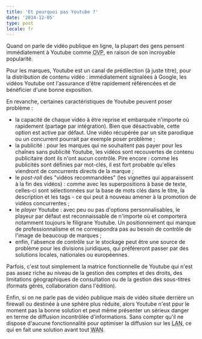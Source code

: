 ```yaml
---
title: 'Et pourquoi pas Youtube ?'
date: '2014-12-05'
type: post
locale: fr
---
```


Quand on parle de vidéo publique en ligne, la plupart des gens pensent immédiatement à Youtube comme <abbr lang="en" title="Online Video Platform">OVP</abbr>, en raison de son incroyable popularité.

<!-- more -->

Pour les marques, Youtube est un canal de prédilection (à juste titre), pour la distribution de contenu vidéo : immédiatement signalées à Google, les vidéos Youtube ont l'assurance d'être rapidement référencées et de bénéficier d'une bonne exposition.

En revanche, certaines caractéristiques de Youtube peuvent poser problème :

* la capacité de chaque vidéo à être reprise et embarquée n'importe où rapidement (partage par intégration). Bien que désactivable, cette option est active par défaut. Une vidéo récupérée par un site parodique ou un concurrent pourrait par exemple poser problème ;
* la publicité : pour les marques qui ne souhaitent pas payer pour les chaînes sans publicité Youtube, les vidéos sont recouvertes de contenu publicitaire dont ils n'ont aucun contrôle. Pire encore : comme les publicités sont définies par mot-clés, il est fort probable qu'elles viendront de concurrents directs de la marque ;
* le <i lang="en">post-roll</i> des "vidéos recommandées" (les vignettes qui apparaissent à la fin des vidéos) : comme avec les superpositions à base de texte, celles-ci sont sélectionnées sur la base de mots clés dans le titre, la description et les tags - ce qui peut à nouveau amener à la promotion de vidéos concurrentes ;
* le <i lang="en">player</i> Youtube : avec peu ou pas d'options personnalisables, le playeur par défaut est reconnaissable de n'importe où et comportera notamment toujours le filigrane Youtube. Un positionnement qui manque de professionnalisme et ne correspondra pas au besoin de contrôle de l'image de beaucoup de marques ;
* enfin, l'absence de contrôle sur le stockage peut être une source de problème pour les divisions juridiques, qui préféreront passer par des solutions locales, nationales ou européennes.

Parfois, c'est tout simplement la matrice fonctionnelle de Youtube qui n'est pas assez riche au niveau de la gestion des comptes et des droits, des limitations géographiques de consultation ou de la gestion des sous-titres (formats gérés, collaboration dans l'édition).

Enfin, si on ne parle pas de vidéo publique mais de vidéo située derrière un firewall ou destinée à une sphère plus réduite, alors Youtube n'est ppur le moment pas la bonne solution et peut même présenter un sérieux danger en terme de diffusion incontrôlée d'informations. Sans compter qu'il ne dispose d'aucune fonctionnalité pour optimiser la diffusion sur les <abbr lang="en" title="Local Area Network">LAN</abbr>, ce qui en fait une solution avant tout <abbr lang="en" title="Wide Area Network">WAN</abbr>.
